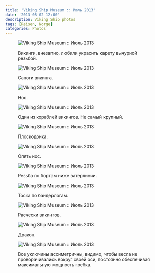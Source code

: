 ```yaml
---
title: 'Viking Ship Museum :: Июль 2013'
date: '2013-08-02 12:00'
description: Viking Ship photos
tags: [Reisen, Norge]
categories: Photos
---
```

<figure>
	<img src="{{urls.media}}/1375476424424-600.jpeg" alt="Viking Ship Museum :: Июль 2013" />
	<figcaption><p>Викинги, внезапно, любили украсить карету вычурной резьбой.</p></figcaption>
</figure>

<figure>
	<img src="{{urls.media}}/1375476426577-600.jpeg" alt="Viking Ship Museum :: Июль 2013" />
	<figcaption><p>Сапоги викинга.</p></figcaption>
</figure>

<figure>
	<img src="{{urls.media}}/1375476429543-600.jpeg" alt="Viking Ship Museum :: Июль 2013" />
	<figcaption><p>Нос.</p></figcaption>
</figure>

<figure>
	<img src="{{urls.media}}/1375476433066-600.jpeg" alt="Viking Ship Museum :: Июль 2013" />
	<figcaption><p>Один из кораблей викингов. Не самый крупный.</p></figcaption>
</figure>

<figure>
	<img src="{{urls.media}}/1375476436586-600.jpeg" alt="Viking Ship Museum :: Июль 2013" />
	<figcaption><p>Плоскодонка.</p></figcaption>
</figure>

<figure>
	<img src="{{urls.media}}/1375476440150-600.jpeg" alt="Viking Ship Museum :: Июль 2013" />
	<figcaption><p>Опять нос.</p></figcaption>
</figure>

<figure>
	<img src="{{urls.media}}/1375476443802-600.jpeg" alt="Viking Ship Museum :: Июль 2013" />
	<figcaption><p>Резьба по бортам ниже ватерлинии.</p></figcaption>
</figure>

<figure>
	<img src="{{urls.media}}/1375476447446-600.jpeg" alt="Viking Ship Museum :: Июль 2013" />
	<figcaption><p>Тоска по бандерлогам.</p></figcaption>
</figure>

<figure>
	<img src="{{urls.media}}/1375476451292-600.jpeg" alt="Viking Ship Museum :: Июль 2013" />
	<figcaption><p>Расчески викингов.</p></figcaption>
</figure>

<figure>
	<img src="{{urls.media}}/1375476455257-600.jpeg" alt="Viking Ship Museum :: Июль 2013" />
	<figcaption><p>Дракон.</p></figcaption>
</figure>

<figure>
	<img src="{{urls.media}}/1375476458675-600.jpeg" alt="Viking Ship Museum :: Июль 2013" />
	<figcaption><p>Все уключины ассиметричны, видимо, чтобы весла не проворачивались вокруг своей оси, постоянно обеспечивая максимальную мощность гребка.</p></figcaption>
</figure>
